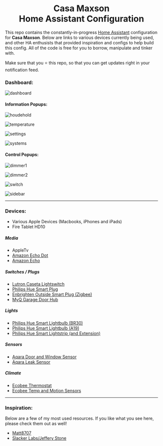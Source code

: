 
<h1 align="center">Casa Maxson
  <br>Home Assistant Configuration
</h1>

This repo contains the constantly-in-progress [Home Assistant](https://home-assistant.io/) configuration for **Casa Maxson**. Below are links to various devices currently being used, and other HA enthusists that provided inspiration and configs to help build this config. All of the code is free for you to borrow, manipulate and tinker with.

Make sure that you :star: this repo, so that you can get updates right in your notification feed.

### Dashboard:
![dashboard](https://raw.githubusercontent.com/thomasmaxson/Home-Assistant-Configuration/master/www/images/dashboard/lovelace-dashboard.png)

#### Information Popups:
![houdehold](https://raw.githubusercontent.com/thomasmaxson/Home-Assistant-Configuration/master/www/images/dashboard/popup-details-household.png)

![temperature](https://raw.githubusercontent.com/thomasmaxson/Home-Assistant-Configuration/master/www/images/dashboard/popup-details-temperature.png)

![settings](https://raw.githubusercontent.com/thomasmaxson/Home-Assistant-Configuration/master/www/images/dashboard/popup-details-settings.png)

![systems](https://raw.githubusercontent.com/thomasmaxson/Home-Assistant-Configuration/master/www/images/dashboard/popup-details-systems.png)

#### Control Popups:
![dimmer1](https://raw.githubusercontent.com/thomasmaxson/Home-Assistant-Configuration/master/www/images/dashboard/popup-light-dimmer-color.png)

![dimmer2](https://raw.githubusercontent.com/thomasmaxson/Home-Assistant-Configuration/master/www/images/dashboard/popup-light-dimmer.png)

![switch](https://raw.githubusercontent.com/thomasmaxson/Home-Assistant-Configuration/master/www/images/dashboard/popup-light-switch.png)

![sidebar](https://raw.githubusercontent.com/thomasmaxson/Home-Assistant-Configuration/master/www/images/dashboard/popup-sidebar-customizer.png)

<hr>

### Devices:
* Various Apple Devices (Macbooks, iPhones and iPads)
* Fire Tablet HD10

##### Media
* AppleTv
* [Amazon Echo Dot](https://www.amazon.com/gp/product/B07FZ8S74R/)
* [Amazon Echo](https://www.amazon.com/gp/product/B084J4KNDS/)

##### Switches / Plugs
* [Lutron Caseta Lightswitch](https://www.amazon.com/gp/product/B07SJJBTYY/)
* [Philips Hue Smart Plug](https://www.amazon.com/gp/product/B07XD578LD/)
* [Enbrighten Outside Smart Plug (Zigbee)](https://www.amazon.com/gp/product/B0842B57S3/)
* [MyQ Garage Door Hub](https://www.amazon.com/gp/product/B075RQVSY7/)

##### Lights
* [Philips Hue Smart Lightbulb (BR30)](https://www.amazon.com/gp/product/B07QZHMM57/)
* [Philips Hue Smart Lightbulb (A19)](https://www.amazon.com/gp/product/B01M9AU8MB/)
* [Philips Hue Smart Lightstrip (and Extension)](https://www.amazon.com/gp/product/B08CKJWSFS/)

##### Sensors
* [Aqara Door and Window Sensor](https://www.amazon.com/gp/product/B07D37VDM3/)
* [Aqara Leak Sensor](https://www.amazon.com/gp/product/B07D39MSZS/)

##### Climate
* [Ecobee Thermostat](https://www.amazon.com/gp/product/B07NQT85FC/)
* [Ecobee Temp and Motion Sensors](https://www.amazon.com/gp/product/B07NQVWRR3/)

<hr>

### Inspiration:
Below are a few of my most used resources. If you like what you see here, please check them out as well! 

* [Matt8707](https://github.com/matt8707/hass-config)
* [Slacker Labs/Jeffery Stone](https://github.com/thejeffreystone/home-assistant-configuration/)